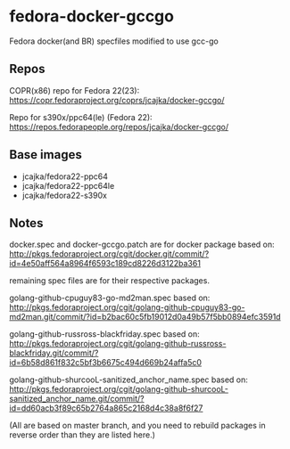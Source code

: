 # fedora-docker-gccgo
Fedora docker(and BR) specfiles modified to use gcc-go

## Repos
COPR(x86) repo for Fedora 22(23):
https://copr.fedoraproject.org/coprs/jcajka/docker-gccgo/

Repo for s390x/ppc64(le) (Fedora 22):
https://repos.fedorapeople.org/repos/jcajka/docker-gccgo/

## Base images
* jcajka/fedora22-ppc64
* jcajka/fedora22-ppc64le
* jcajka/fedora22-s390x

## Notes
docker.spec and docker-gccgo.patch are for docker package 
based on:
http://pkgs.fedoraproject.org/cgit/docker.git/commit/?id=4e50aff564a8964f6593c189cd8226d3122ba361

remaining spec files are for their respective packages.

golang-github-cpuguy83-go-md2man.spec
based on:
http://pkgs.fedoraproject.org/cgit/golang-github-cpuguy83-go-md2man.git/commit/?id=b2bac60c5fb19012d0a49b57f5bb0894efc3591d

golang-github-russross-blackfriday.spec
based on:
http://pkgs.fedoraproject.org/cgit/golang-github-russross-blackfriday.git/commit/?id=6b58d861f832c5bf3b6675c494d669b24affa5c0

golang-github-shurcooL-sanitized_anchor_name.spec
based on:
http://pkgs.fedoraproject.org/cgit/golang-github-shurcooL-sanitized_anchor_name.git/commit/?id=dd60acb3f89c65b2764a865c2168d4c38a8f6f27

(All are based on master branch, and you need to rebuild packages in reverse order than they are listed here.)


